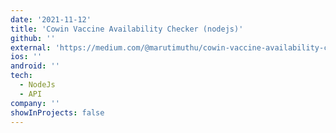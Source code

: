 ```yaml
---
date: '2021-11-12'
title: 'Cowin Vaccine Availability Checker (nodejs)'
github: ''
external: 'https://medium.com/@marutimuthu/cowin-vaccine-availability-checker-nodejs-9e4751750303'
ios: ''
android: ''
tech:
  - NodeJs
  - API
company: ''
showInProjects: false
---
```

